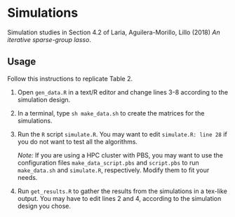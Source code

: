 # Simulations

Simulation studies in Section 4.2 of Laria, Aguilera-Morillo, Lillo (2018) *An iterative sparse-group lasso*.

## Usage

Follow this instructions to replicate Table 2.

1.  Open `gen_data.R` in a text/R editor and change lines 3-8 according to the simulation design.
2.  In a terminal, type `sh make_data.sh` to create the matrices for the simulations.
3.  Run the `R` script `simulate.R`. You may want to edit `simulate.R: line 28` if you do not want to test all the algorithms.

    *Note:* If you are using a HPC cluster with PBS, you may want to use the configuration files `make_data_script.pbs` and `script.pbs` to run `make_data.sh` and `simulate.R`, respectively. Modify them to fit your needs.

4. Run `get_results.R` to gather the results from the simulations in a tex-like output. You may have to edit lines 2 and 4, according to the simulation design you chose.
